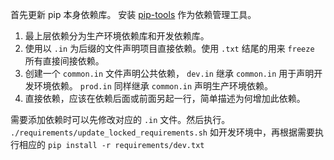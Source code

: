 首先更新 pip 本身依赖库。
安装 [pip-tools](https://github.com/jazzband/pip-tools) 作为依赖管理工具。

1. 最上层依赖分为生产环境依赖库和开发依赖库。
2. 使用以 `.in` 为后缀的文件声明项目直接依赖。使用 `.txt` 结尾的用来 `freeze` 所有直接间接依赖。
3. 创建一个 `common.in` 文件声明公共依赖， `dev.in` 继承 `common.in` 用于声明开发环境依赖。 `prod.in` 同样继承 `common.in`  声明生产环境依赖。
4. 直接依赖，应该在依赖后面或前面另起一行，简单描述为何增加此依赖。


需要添加依赖时可以先修改对应的 `.in` 文件。然后执行。
` ./requirements/update_locked_requirements.sh`
如开发环境中，再根据需要执行相应的 `pip install -r requirements/dev.txt`